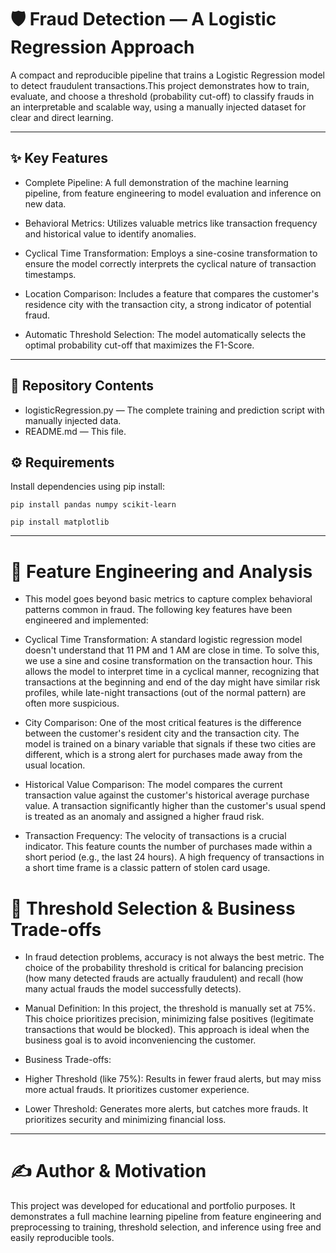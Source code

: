 # 🛡️ Fraud Detection — A Logistic Regression Approach

A compact and reproducible pipeline that trains a Logistic Regression model to detect fraudulent transactions.This project demonstrates how to train, evaluate, and choose a threshold (probability cut-off) to classify frauds in an interpretable and scalable way, using a manually injected dataset for clear and direct learning.

---

## ✨ Key Features

- Complete Pipeline: A full demonstration of the machine learning pipeline, from feature engineering to model evaluation and inference on new data.

- Behavioral Metrics: Utilizes valuable metrics like transaction frequency and historical value to identify anomalies.

- Cyclical Time Transformation: Employs a sine-cosine transformation to ensure the model correctly interprets the cyclical nature of transaction timestamps.

- Location Comparison: Includes a feature that compares the customer's residence city with the transaction city, a strong indicator of potential fraud.

- Automatic Threshold Selection: The model automatically selects the optimal probability cut-off that maximizes the F1-Score.

---

## 📂 Repository Contents

- logisticRegression.py — The complete training and prediction script with manually injected data.
- README.md — This file.

## ⚙️ Requirements

Install dependencies using pip install:

```
pip install pandas numpy scikit-learn
```
```
pip install matplotlib
```

---

# 🧠 Feature Engineering and Analysis

- This model goes beyond basic metrics to capture complex behavioral patterns common in fraud. The following key features have been engineered and implemented:

- Cyclical Time Transformation: A standard logistic regression model doesn't understand that 11 PM and 1 AM are close in time. To solve this, we use a sine and cosine transformation on the transaction hour. This allows the model to interpret time in a cyclical manner, recognizing that transactions at the beginning and end of the day might have similar risk profiles, while late-night transactions (out of the normal pattern) are often more suspicious.

- City Comparison: One of the most critical features is the difference between the customer's resident city and the transaction city. The model is trained on a binary variable that signals if these two cities are different, which is a strong alert for purchases made away from the usual location.

- Historical Value Comparison: The model compares the current transaction value against the customer's historical average purchase value. A transaction significantly higher than the customer's usual spend is treated as an anomaly and assigned a higher fraud risk.

- Transaction Frequency: The velocity of transactions is a crucial indicator. This feature counts the number of purchases made within a short period (e.g., the last 24 hours). A high frequency of transactions in a short time frame is a classic pattern of stolen card usage.

# 🧠 Threshold Selection & Business Trade-offs

- In fraud detection problems, accuracy is not always the best metric. The choice of the probability threshold is critical for balancing precision (how many detected frauds are actually fraudulent) and recall (how many actual frauds the model successfully detects).

- Manual Definition: In this project, the threshold is manually set at 75%. This choice prioritizes precision, minimizing false positives (legitimate transactions that would be blocked). This approach is ideal when the business goal is to avoid inconveniencing the customer.

- Business Trade-offs:

- Higher Threshold (like 75%): Results in fewer fraud alerts, but may miss more actual frauds. It prioritizes customer experience.

- Lower Threshold: Generates more alerts, but catches more frauds. It prioritizes security and minimizing financial loss.

---

# ✍️ Author & Motivation
This project was developed for educational and portfolio purposes. It demonstrates a full machine learning pipeline from feature engineering and preprocessing to training, threshold selection, and inference using free and easily reproducible tools.
